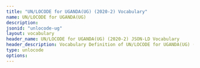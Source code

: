 ```yaml
---
title: "UN/LOCODE for UGANDA(UG) (2020-2) Vocabulary"
name: UN/LOCODE for UGANDA(UG) 
description: 
jsonid: "unlocode-ug"
layout: vocabulary
header_name: UN/LOCODE for UGANDA(UG) (2020-2) JSON-LD Vocabulary
header_description: Vocabulary Definition of UN/LOCODE for UGANDA(UG) (2020-2) semantics in HTML format. JSON-LD format is available at [unlocode-ug.jsonld](/vocabulary/unlocode-ug.jsonld)
type: unlocode
options:
---
```

